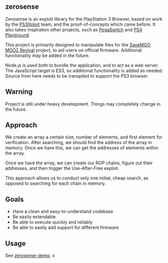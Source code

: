 ## zerosense

Zerosense is an exploit library for the PlayStation 3 Browser, based on work by the [PS3Xploit](https://github.com/PS3Xploit) team, and the proof-of-concepts which came before. It also takes inspiration other projects, such as [PegaSwitch](https://github.com/reswitched/pegaswitch) and [PS4 Playground](https://github.com/CTurt/PS4-playground).

This project is primarily designed to manipulate files for the [SaveMGO MGO2 Revival](https://savemgo.com/) project, to aid users on official firmware. Additional functionality may be added in the future.

Node.js is used both to bundle the application, and to act as a web server. The JavaScript target is ES3, so additional functionality is added as needed. Source from here needs to be transpiled to support the PS3 browser.


## Warning

Project is still under heavy development. Things may completely change in the future.


## Approach

We create an array a certain size, number of elements, and first element for verification. After searching, we should find the address of the array in memory. Once we have this, we can get the addresses of elements within the array.

Once we have the array, we can create our ROP chains, figure out their addresses, and then trigger the Use-After-Free exploit.

This approach allows us to conduct only one initial, cheap search, as opposed to searching for each chain in memory.


## Goals

* Have a clean and easy-to-understand codebase
* Be easily extendable
* Be able to execute quickly and reliably
* Be able to easily add support for different firmware


## Usage

See [zerosense-demo](https://github.com/GHzGangster/zerosense-demo). x